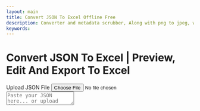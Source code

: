 ```yaml
---
layout: main
title: Convert JSON To Excel Offline Free
description: Converter and metadata scrubber, Along with png to jpeg, wav to mp3, Recet Image & Much more;
keywords: 
---
```


<script src="https://code.jquery.com/jquery-3.6.0.min.js"></script>
<script src="https://cdn.jsdelivr.net/npm/jsonview@1.2.0/dist/jquery.jsonview.min.js"></script>
<link href="https://cdn.jsdelivr.net/npm/jsonview@1.2.0/dist/jquery.jsonview.min.css" rel="stylesheet">

<script src="https://cdnjs.cloudflare.com/ajax/libs/xlsx/0.18.5/xlsx.full.min.js"></script>


<h1>Convert JSON To Excel | Preview, Edit And Export To Excel</h1>
<!-- Tool section -->
<section class="tool-section container">
    <div class="upload-section">
        <label for="json-file" class="upload-label">Upload JSON File</label>
        <input type="file" id="json-file" accept=".json">
    </div>

<div id="loader" style="display:none;">⏳ Loading file...</div>
    <div style="width: 99%; justify-content: flex-end; margin-top: 1rem; position: sticky; display:none;"
        id="exportOptions">
        <label class="export-label" onclick="convertJSONToExcel()"><u>Convert JSON To Excel</u></label>
    </div>
</section>
<div id="json-tool-wrapper">
  <div id="json-editor-container">
   <textarea id="json-editor" placeholder="Paste your JSON here... or upload file"></textarea>
  </div>
  <div id="json-viewer-container" style="display: flex; justify-content:start;">
   <div id="json-tree-viewer" style="display: flex; justify-content:start;"></div>
  </div>
</div>
<div style="min-width: 100%; display:none; justify-content: flex-end; margin-top: 1rem; margin-bottom: 1rem;" id="exportButtons">
 <label>You can edit below excel file. Just click cell and edit</label>
 <label class="export-label" onclick="exportToXLSX()"><u> Export To XLSX</u></label>
 <label class="export-label" onclick="exportToXLS()"><u>Export To XLS</u></label>
 <label class="export-label" onclick="showJson()"><u>Show JSON</u></label>
</div>
<div id="table-container" style="  max-height: 70vh; overflow: auto; margin: 1rem;" contenteditable></div>

<script src="/assets/js/json-to-excel.js"></script>

